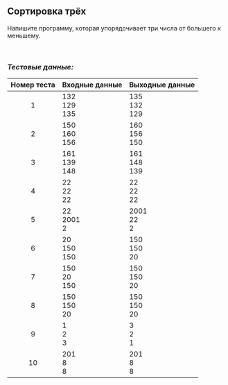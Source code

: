 ## Сортировка трёх

Напишите программу, которая упорядочивает три числа от большего к меньшему.

<br>

### *Тестовые данные:*

| Номер теста | Входные данные    | Выходные данные   |
|:-----------:|-------------------|-------------------|
|      1      | 132<br>129<br>135 | 135<br>132<br>129 |
|      2      | 150<br>160<br>156 | 160<br>156<br>150 |
|      3      | 161<br>139<br>148 | 161<br>148<br>139 |
|      4      | 22<br>22<br>22    | 22<br>22<br>22    |
|      5      | 22<br>2001<br>2   | 2001<br>22<br>2   |
|      6      | 20<br>150<br>150  | 150<br>150<br>20  |
|      7      | 150<br>20<br>150  | 150<br>150<br>20  |
|      8      | 150<br>150<br>20  | 150<br>150<br>20  |
|      9      | 1<br>2<br>3       | 3<br>2<br>1       |
|     10      | 201<br>8<br>8     | 201<br>8<br>8     |